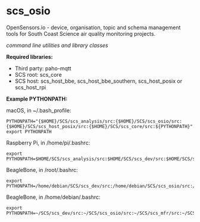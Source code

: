 # scs_osio
OpenSensors.io - device, organisation, topic and schema management tools for South Coast Science  air quality
monitoring projects.

_command line utilities and library classes_

**Required libraries:** 

* Third party: paho-mqtt
* SCS root: scs_core
* SCS host: scs_host_bbe, scs_host_bbe_southern, scs_host_posix or scs_host_rpi



**Example PYTHONPATH:**

macOS, in ~/.bash_profile:

    PYTHONPATH="{$HOME}/SCS/scs_analysis/src:{$HOME}/SCS/scs_osio/src:{$HOME}/SCS/scs_host_posix/src:{$HOME}/SCS/scs_core/src:${PYTHONPATH}" 
    export PYTHONPATH


Raspberry Pi, in /home/pi/.bashrc:

    export PYTHONPATH=$HOME/SCS/scs_analysis/src:$HOME/SCS/scs_dev/src:$HOME/SCS/scs_osio/src:$HOME/SCS/scs_mfr/src:$HOME/SCS/scs_dfe_eng/src:$HOME/SCS/scs_host_rpi/src:$HOME/SCS/scs_core/src:$PYTHONPATH


BeagleBone, in /root/.bashrc:

    export PYTHONPATH=/home/debian/SCS/scs_dev/src:/home/debian/SCS/scs_osio/src:/home/debian/SCS/scs_mfr/src:/home/debian/SCS/scs_psu/src:/home/debian/SCS/scs_comms_ge910/src:/home/debian/SCS/scs_dfe_eng/src:/home/debian/SCS/scs_host_bbe/src:/home/debian/SCS/scs_core/src:$PYTHONPATH


BeagleBone, in /home/debian/.bashrc:

    export PYTHONPATH=~/SCS/scs_dev/src:~/SCS/scs_osio/src:~/SCS/scs_mfr/src:~/SCS/scs_psu/src:~/SCS/scs_comms_ge910/src:~/SCS/scs_dfe_eng/src:~/SCS/scs_host_bbe/src:~/SCS/scs_core/src:$PYTHONPATH
